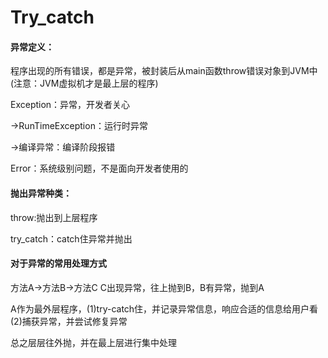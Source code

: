 
Try_catch
============

#### 异常定义：
程序出现的所有错误，都是异常，被封装后从main函数throw错误对象到JVM中(注意：JVM虚拟机才是最上层的程序)

Exception：异常，开发者关心

->RunTimeException：运行时异常

->编译异常：编译阶段报错

Error：系统级别问题，不是面向开发者使用的

#### 抛出异常种类：
throw:抛出到上层程序

try_catch：catch住异常并抛出

#### 对于异常的常用处理方式
方法A->方法B->方法C
C出现异常，往上抛到B，B有异常，抛到A

A作为最外层程序，(1)try-catch住，并记录异常信息，响应合适的信息给用户看
(2)捕获异常，并尝试修复异常

总之层层往外抛，并在最上层进行集中处理
